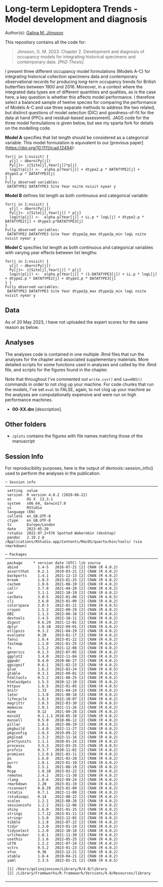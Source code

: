 # Long-term Lepidoptera Trends - Model development and diagnosis

Author(s): [Galina M. Jönsson](https://github.com/galinajonsson)

This repository contains all the code for:

>Jönsson, G. M. 2023. Chapter 2. Development and diagnosis of occupancy models for integrating historical specimens and contemporary data. *[PhD Thesis]*.

I present three different occupancy model formulations (Models A-C) for integrating historical collection specimens data and contemporary observational records for producing long-term occupancy trends for British butterflies between 1900 and 2016. Moreover, in a context where the integrated data types are of different quantities and qualities, as is the case here, a key question is whether this affects model performance. I therefore select a balanced sample of twelve species for comparing the performance of Models A-C and use three separate methods to address the two related, but distinct questions of model selection (DIC) and goodness-of-fit for the data at hand (PPCs and residual-based assessment). JAGS code for the three model formulations is given below, but see my sparta fork for details on the modelling code.  


**Model A** specifies that list length should be considered as a categorical variable. This model formulation is equivalent to our [previous paper] (https://doi.org/10.1111/icad.12494):
```
for(j in 1:nvisit) {    
  y[j] ~ dbern(Py[j])    
  Py[j]<- z[Site[j],Year[j]]*p[j]    
  logit(p[j]) <-  alpha.p[Year[j]] + dtype2.p * DATATYPE2[j] + dtype3.p * DATATYPE3[j]    
} }   
Fully observed variables:   
 DATATYPE2 DATATYPE3 Site Year nsite nvisit nyear y  
```


**Model B** defines list length as both continuous and categorical variable:
```
for(j in 1:nvisit) {   
  y[j] ~ dbern(Py[j])   
  Py[j]<- z[Site[j],Year[j]] * p[j]   
  logit(p[j]) <-  alpha.p[Year[j]] + LL.p * logL[j] + dtype2.p * DATATYPE2[j] + dtype3.p*DATATYPE3[j]   
}   
Fully observed variables:   
 DATATYPE2 DATATYPE3 Site Year dtype2p_max dtype2p_min logL nsite nvisit nyear y    
```


**Model C** specifies list length as both continuous and categorical variables with varying year effects between list lengths:
```
for(j in 1:nvisit) {
  y[j] ~ dbern(Py[j])
  Py[j]<- z[Site[j],Year[j]] * p[j]
  logit(p[j]) <-  alpha.p[Year[j]] * (1-DATATYPE3[j]) + LL.p * logL[j] + dtype2.p * DATATYPE2[j] + dtype3.p * DATATYPE3[j]
} }
Fully observed variables:
 DATATYPE2 DATATYPE3 Site Year dtype2p_max dtype2p_min logL nsite nvisit nyear y 
```


## Data
As of 20 May 2023, I have not uploaded the expert scores for the same reason as below. 


## Analyses
The analyses code is contained in one multiple .Rmd files that run the analyses for the chapter and associated supplementary materials. More detailed scripts for some functions used in analyses and called by the .Rmd file, and scripts for the figures found in the chapter.

Note that throughout I've commented out `write.csv()` and `saveRDS()` commands in order to not clog up your machine. For code chunks that run the models, I've set `eval` to FALSE, again, to not clog up your machine as the analyses are computationally expensive and were run on high performance machines.

* __00-XX.dm__ [description]. 


## Other folders

* `/plots` contains the figures with file names matching those of the manuscript


## Session Info
For reproducibility purposes, here is the output of devtools::session_info() used to perform the analyses in the publication.
```
─ Session info ─────────────────────────────────────────────────────────────────────────────────────────
 setting  value
 version  R version 4.0.2 (2020-06-22)
 os       OS X  13.3.1
 system   x86_64, darwin17.0
 ui       RStudio
 language (EN)
 collate  en_GB.UTF-8
 ctype    en_GB.UTF-8
 tz       Europe/London
 date     2023-05-20
 rstudio  2022.07.2+576 Spotted Wakerobin (desktop)
 pandoc   2.19.2 @ /Applications/RStudio.app/Contents/MacOS/quarto/bin/tools/ (via rmarkdown)

─ Packages ─────────────────────────────────────────────────────────────────────────────────────────────
 package     * version date (UTC) lib source
 abind         1.4-5   2016-07-21 [2] CRAN (R 4.0.2)
 assertthat    0.2.1   2019-03-21 [2] CRAN (R 4.0.2)
 backports     1.4.1   2021-12-13 [2] CRAN (R 4.0.2)
 broom         1.0.3   2023-01-25 [2] CRAN (R 4.0.2)
 cachem        1.0.6   2021-08-19 [2] CRAN (R 4.0.2)
 callr         3.7.0   2021-04-20 [2] CRAN (R 4.0.2)
 car           3.1-1   2022-10-19 [2] CRAN (R 4.0.2)
 carData       3.0-5   2022-01-06 [2] CRAN (R 4.0.5)
 cli           3.6.0   2023-01-09 [2] CRAN (R 4.0.2)
 colorspace    2.0-3   2022-02-21 [2] CRAN (R 4.0.5)
 crayon        1.5.2   2022-09-29 [2] CRAN (R 4.0.2)
 DBI           1.1.3   2022-06-18 [2] CRAN (R 4.0.2)
 devtools      2.4.5   2022-10-11 [2] CRAN (R 4.0.2)
 digest        0.6.29  2021-12-01 [2] CRAN (R 4.0.2)
 dplyr         1.0.10  2022-09-01 [2] CRAN (R 4.0.2)
 ellipsis      0.3.2   2021-04-29 [2] CRAN (R 4.0.2)
 evaluate      0.20    2023-01-17 [2] CRAN (R 4.0.2)
 fansi         1.0.4   2023-01-22 [2] CRAN (R 4.0.2)
 fastmap       1.1.0   2021-01-25 [2] CRAN (R 4.0.2)
 fs            1.5.2   2021-12-08 [2] CRAN (R 4.0.2)
 generics      0.1.3   2022-07-05 [2] CRAN (R 4.0.2)
 ggplot2       3.4.0   2022-11-04 [2] CRAN (R 4.0.2)
 ggpubr        0.4.0   2020-06-27 [2] CRAN (R 4.0.2)
 ggsignif      0.6.1   2021-02-23 [2] CRAN (R 4.0.2)
 glue          1.6.2   2022-02-24 [2] CRAN (R 4.0.5)
 gtable        0.3.1   2022-09-01 [2] CRAN (R 4.0.2)
 htmltools     0.5.2   2021-08-25 [2] CRAN (R 4.0.2)
 htmlwidgets   1.5.3   2020-12-10 [2] CRAN (R 4.0.2)
 httpuv        1.6.5   2022-01-05 [2] CRAN (R 4.0.5)
 knitr         1.33    2021-04-24 [2] CRAN (R 4.0.2)
 later         1.3.0   2021-08-18 [2] CRAN (R 4.0.2)
 lifecycle     1.0.3   2022-10-07 [2] CRAN (R 4.0.2)
 magrittr      2.0.3   2022-03-30 [2] CRAN (R 4.0.5)
 memoise       2.0.1   2021-11-26 [2] CRAN (R 4.0.2)
 mime          0.12    2021-09-28 [2] CRAN (R 4.0.2)
 miniUI        0.1.1.1 2018-05-18 [2] CRAN (R 4.0.2)
 munsell       0.5.0   2018-06-12 [2] CRAN (R 4.0.2)
 pillar        1.8.1   2022-08-19 [2] CRAN (R 4.0.2)
 pkgbuild      1.4.0   2022-11-27 [2] CRAN (R 4.0.2)
 pkgconfig     2.0.3   2019-09-22 [2] CRAN (R 4.0.2)
 pkgload       1.3.2   2022-11-16 [2] CRAN (R 4.0.2)
 prettyunits   1.1.1   2020-01-24 [2] CRAN (R 4.0.2)
 processx      3.5.3   2022-03-25 [2] CRAN (R 4.0.5)
 profvis       0.3.7   2020-11-02 [2] CRAN (R 4.0.2)
 promises      1.2.0.1 2021-02-11 [2] CRAN (R 4.0.2)
 ps            1.6.0   2021-02-28 [2] CRAN (R 4.0.2)
 purrr         1.0.1   2023-01-10 [2] CRAN (R 4.0.2)
 R6            2.5.1   2021-08-19 [2] CRAN (R 4.0.2)
 Rcpp          1.0.10  2023-01-22 [2] CRAN (R 4.0.2)
 remotes       2.4.2   2021-11-30 [2] CRAN (R 4.0.2)
 rlang         1.0.6   2022-09-24 [2] CRAN (R 4.0.2)
 rmarkdown     2.20    2023-01-19 [2] CRAN (R 4.0.2)
 rsconnect     0.8.29  2023-01-09 [2] CRAN (R 4.0.2)
 rstatix       0.7.1   2022-11-09 [2] CRAN (R 4.0.2)
 rstudioapi    0.14    2022-08-22 [2] CRAN (R 4.0.2)
 scales        1.2.1   2022-08-20 [2] CRAN (R 4.0.2)
 sessioninfo   1.2.2   2021-12-06 [2] CRAN (R 4.0.2)
 shiny         1.6.0   2021-01-25 [2] CRAN (R 4.0.2)
 stringi       1.7.12  2023-01-11 [2] CRAN (R 4.0.2)
 stringr       1.5.0   2022-12-02 [2] CRAN (R 4.0.2)
 tibble        3.1.8   2022-07-22 [2] CRAN (R 4.0.2)
 tidyr         1.3.0   2023-01-24 [2] CRAN (R 4.0.2)
 tidyselect    1.2.0   2022-10-10 [2] CRAN (R 4.0.2)
 urlchecker    1.0.1   2021-11-30 [2] CRAN (R 4.0.2)
 usethis       2.1.6   2022-05-25 [2] CRAN (R 4.0.2)
 utf8          1.2.2   2021-07-24 [2] CRAN (R 4.0.2)
 vctrs         0.5.2   2023-01-23 [2] CRAN (R 4.0.2)
 xfun          0.36    2022-12-21 [2] CRAN (R 4.0.2)
 xtable        1.8-4   2019-04-21 [2] CRAN (R 4.0.2)
 yaml          2.3.5   2022-02-21 [2] CRAN (R 4.0.5)

 [1] /Users/galinajonsson/Library/R/4.0/library
 [2] /Library/Frameworks/R.framework/Versions/4.0/Resources/library

────────────────────────────────────────────────────────────────────────────────────────────────────────
```
